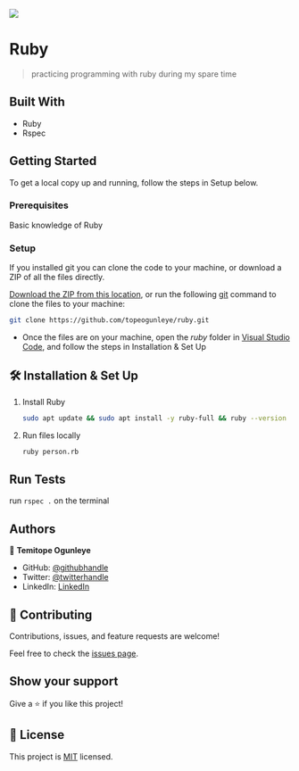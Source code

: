 ![](https://img.shields.io/badge/Microverse-blueviolet)

# Ruby

> practicing programming with ruby during my spare time


## Built With

- Ruby
- Rspec 

## Getting Started

To get a local copy up and running, follow the steps in Setup below.

### Prerequisites
Basic knowledge of Ruby
### Setup
If you installed git you can clone the code to your machine, or download a ZIP of all the files directly.

[Download the ZIP from this location](https://github.com/topeogunleye/ruby/archive/refs/heads/main.zip), or run the following [git](https://git-scm.com/downloads) command to clone the files to your machine:

```bash
git clone https://github.com/topeogunleye/ruby.git
```

- Once the files are on your machine, open the _ruby_ folder in [Visual Studio Code](https://code.visualstudio.com/), and follow the steps in Installation & Set Up
## 🛠 Installation & Set Up

1. Install Ruby

   ```sh
   sudo apt update && sudo apt install -y ruby-full && ruby --version
   ```

2. Run files locally

   ```sh
   ruby person.rb
   
## Run Tests
run `rspec .` on the terminal

## Authors

👤 **Temitope Ogunleye**

- GitHub: [@githubhandle](https://github.com/topeogunleye)
- Twitter: [@twitterhandle](https://twitter.com/topeogunleye21)
- LinkedIn: [LinkedIn](https://linkedin.com/in/ogunleye)

## 🤝 Contributing

Contributions, issues, and feature requests are welcome!

Feel free to check the [issues page]([../../issues/](https://github.com/topeogunleye/ruby/issues)).

## Show your support

Give a ⭐️ if you like this project!

## 📝 License

This project is [MIT](./MIT.md) licensed.
